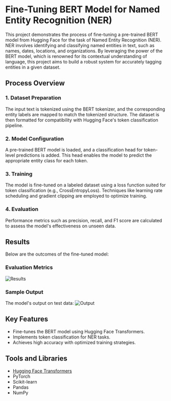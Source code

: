 # Fine-Tuning BERT Model for Named Entity Recognition (NER)

This project demonstrates the process of fine-tuning a pre-trained BERT model from Hugging Face for the task of Named Entity Recognition (NER). NER involves identifying and classifying named entities in text, such as names, dates, locations, and organizations. By leveraging the power of the BERT model, which is renowned for its contextual understanding of language, this project aims to build a robust system for accurately tagging entities in a given dataset.

## Process Overview

### 1. Dataset Preparation
The input text is tokenized using the BERT tokenizer, and the corresponding entity labels are mapped to match the tokenized structure. The dataset is then formatted for compatibility with Hugging Face's token classification pipeline.

### 2. Model Configuration
A pre-trained BERT model is loaded, and a classification head for token-level predictions is added. This head enables the model to predict the appropriate entity class for each token.

### 3. Training
The model is fine-tuned on a labeled dataset using a loss function suited for token classification (e.g., CrossEntropyLoss). Techniques like learning rate scheduling and gradient clipping are employed to optimize training.

### 4. Evaluation
Performance metrics such as precision, recall, and F1 score are calculated to assess the model's effectiveness on unseen data.

## Results

Below are the outcomes of the fine-tuned model:

### Evaluation Metrics
![Results](/bert/bert-ner/results.png)

### Sample Output
The model's output on test data:
![Output](/bert/bert-ner/output.png)

## Key Features

- Fine-tunes the BERT model using Hugging Face Transformers.
- Implements token classification for NER tasks.
- Achieves high accuracy with optimized training strategies.

## Tools and Libraries

- [Hugging Face Transformers](https://huggingface.co/transformers/)
- PyTorch
- Scikit-learn
- Pandas
- NumPy